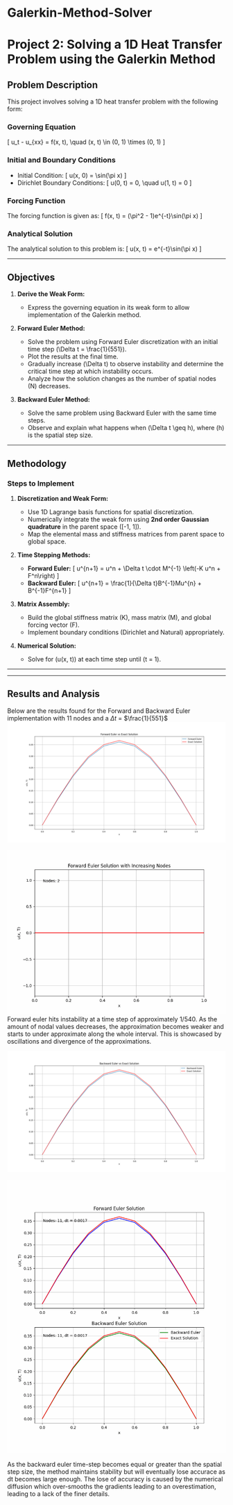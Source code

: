 # Galerkin-Method-Solver

# Project 2: Solving a 1D Heat Transfer Problem using the Galerkin Method

## Problem Description
This project involves solving a 1D heat transfer problem with the following form:

### Governing Equation
\[
u_t - u_{xx} = f(x, t), \quad (x, t) \in (0, 1) \times (0, 1)
\]

### Initial and Boundary Conditions
- Initial Condition: 
  \[
  u(x, 0) = \sin(\pi x)
  \]
- Dirichlet Boundary Conditions:
  \[
  u(0, t) = 0, \quad u(1, t) = 0
  \]

### Forcing Function
The forcing function is given as:
\[
f(x, t) = (\pi^2 - 1)e^{-t}\sin(\pi x)
\]

### Analytical Solution
The analytical solution to this problem is:
\[
u(x, t) = e^{-t}\sin(\pi x)
\]

---

## Objectives
1. **Derive the Weak Form:**
   - Express the governing equation in its weak form to allow implementation of the Galerkin method.

2. **Forward Euler Method:**
   - Solve the problem using Forward Euler discretization with an initial time step \(\Delta t = \frac{1}{551}\).
   - Plot the results at the final time.
   - Gradually increase \(\Delta t\) to observe instability and determine the critical time step at which instability occurs.
   - Analyze how the solution changes as the number of spatial nodes \(N\) decreases.

3. **Backward Euler Method:**
   - Solve the same problem using Backward Euler with the same time steps.
   - Observe and explain what happens when \(\Delta t \geq h\), where \(h\) is the spatial step size.

---

## Methodology

### Steps to Implement
1. **Discretization and Weak Form:**
   - Use 1D Lagrange basis functions for spatial discretization.
   - Numerically integrate the weak form using **2nd order Gaussian quadrature** in the parent space \([-1, 1]\).
   - Map the elemental mass and stiffness matrices from parent space to global space.

2. **Time Stepping Methods:**
   - **Forward Euler:**
     \[
     u^{n+1} = u^n + \Delta t \cdot M^{-1} \left(-K u^n + F^n\right)
     \]
   - **Backward Euler:**
     \[
     u^{n+1} = \frac{1}{\Delta t}B^{-1}Mu^{n} + B^{-1}F^{n+1}
     \]

3. **Matrix Assembly:**
   - Build the global stiffness matrix \(K\), mass matrix \(M\), and global forcing vector \(F\).
   - Implement boundary conditions (Dirichlet and Natural) appropriately.

4. **Numerical Solution:**
   - Solve for \(u(x, t)\) at each time step until \(t = 1\).

---

---


## Results and Analysis
Below are the results found for the Forward and Backward Euler implementation with 11 nodes and a $\Delta{t}$ = $\frac{1}{551}$ 
![Forward Euler Approximation](images/Forward%20Euler%20Solution.png)

![Forward Euler Nodal Increase Approximation](images/forward_euler_increasing_nodes.gif)
Forward euler hits instability at a time step of approximately 1/540. As the amount of nodal values decreases, the approximation becomes weaker and starts to under approximate along the whole interval. This is showcased by oscillations and divergence of the approximations.

![Backward Euler approximation](images/Backward%20Euler%20Solution.png)

![Forward and Backward Euler approximation based on different dt values](images/solution_behavior_nodes_dt.gif)

As the backward euler time-step becomes equal or greater than the spatial step size, the method maintains stability but will eventually lose accurace as dt becomes large enough. The lose of accuracy is caused by the numerical diffusion which over-smooths the gradients leading to an overestimation, leading to a lack of the finer details.


